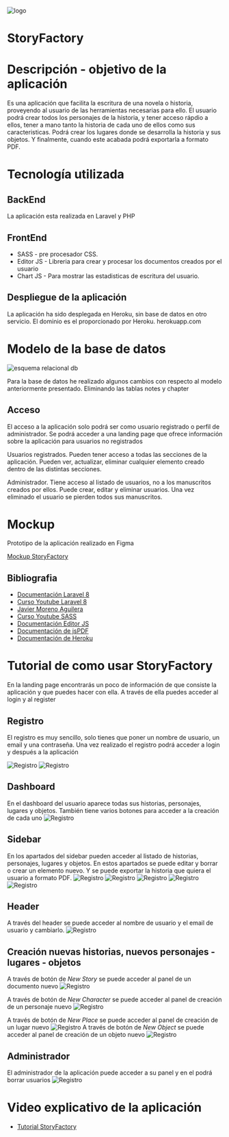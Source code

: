 
![logo](https://user-images.githubusercontent.com/72388130/161275058-0e3a496e-2bd0-49b0-82d1-fc4c455de5c8.PNG)



# StoryFactory

# Descripción - objetivo de la aplicación

  Es una aplicación que facilita la escritura de una novela o historia, proveyendo al usuario de las herramientas necesarias para ello. El usuario podrá crear todos  los personajes de la historia, y tener acceso rápdio a ellos, tener a mano tanto la historia de cada uno de ellos como sus caracteristicas. Podrá crear los lugares  donde se desarrolla la historia y sus objetos. Y finalmente, cuando este acabada podrá exportarla a formato PDF.


# Tecnología utilizada

 ## BackEnd

   La aplicación esta realizada en Laravel y PHP

 ## FrontEnd

   - SASS - pre procesador CSS. 
   - Editor JS - Libreria para crear y procesar los documentos creados por el usuario
   - Chart JS - Para mostrar las estadisticas de escritura del usuario.
    
 ## Despliegue de la aplicación
   La aplicación ha sido desplegada en Heroku, sin base de datos en otro servicio. El dominio es el proporcionado por Heroku. herokuapp.com

# Modelo de la base de datos

![esquema relacional db](https://user-images.githubusercontent.com/72388130/161332865-f8348c61-df18-41d6-acb7-22e2e6f3fc73.png)

Para la base de datos he realizado algunos cambios con respecto al modelo anteriormente presentado. Eliminando las tablas notes y chapter

## Acceso
  El acceso a la aplicación solo podrá ser como usuario registrado o perfil de administrador. Se podrá acceder a una landing page que ofrece información sobre la aplicación para usuarios no registrados

  Usuarios registrados. Pueden tener acceso a todas las secciones de la aplicación. Pueden ver, actualizar, eliminar cualquier elemento creado dentro de las distintas secciones.

  Administrador. Tiene acceso al listado de usuarios, no a los manuscritos creados por ellos. Puede crear, editar y eliminar usuarios. Una vez eliminado el usuario se pierden todos sus manuscritos.


# Mockup

Prototipo de la aplicación realizado en Figma

[Mockup StoryFactory](https://www.figma.com/file/Ba1P0S6p4opl8Vmd3Q3Cuz/storyfactory?node-id=0%3A1)


## Bibliografia

- [Documentación Laravel 8](https://laravel.com/docs/8.x/readme)
- [Curso Youtube Laravel 8](https://www.youtube.com/watch?v=JRUOeMkwkIo&list=PLZ2ovOgdI-kWWS9aq8mfUDkJRfYib-SvF)
- [Javier Moreno Aguilera](https://github.com/javmoreno-developer)
- [Curso Youtube SASS](https://www.youtube.com/watch?v=I39yxJUgOuA)
- [Documentación Editor JS](https://editorjs.io/)
- [Documentación de jsPDF](https://artskydj.github.io/jsPDF/docs/jsPDF.html)
- [Documentación de Heroku](https://devcenter.heroku.com/)

# Tutorial de como usar StoryFactory

En la landing page encontrarás un poco de información de que consiste la aplicación y que puedes hacer con ella. A través de ella puedes acceder al login y al register

## Registro
El registro es muy sencillo, solo tienes que poner un nombre de usuario, un email y una contraseña. Una vez realizado el registro podrá acceder a login y después a la aplicación
    
![Registro](/capturas/register.png)
![Registro](/capturas/login.png)

## Dashboard
En el dashboard del usuario aparece todas sus historias, personajes, lugares y objetos. También tiene varios botones para acceder a la creación de cada uno
![Registro](/capturas/dashboard.png)

## Sidebar
En los apartados del sidebar pueden acceder al listado de historias, personajes, lugares y objetos. En estos apartados se puede editar y borrar o crear un elemento nuevo. Y se puede exportar la historia que quiera el usuario a formato PDF.
![Registro](/capturas/stories.png)
![Registro](/capturas/characters.png)
![Registro](/capturas/places.png)
![Registro](/capturas/object.png)
![Registro](/capturas/export.png)

## Header
A través del header se puede acceder al nombre de usuario y el email de usuario y cambiarlo.
![Registro](/capturas/change%20user%20data.png)

## Creación nuevas historias, nuevos personajes - lugares - objetos

A través de botón de *New Story* se puede acceder al panel de un documento nuevo
![Registro](/capturas/new%20story.png)

A través de botón de *New Character* se puede acceder al panel de creación de un personaje nuevo
![Registro](/capturas/new%20character.png)

A través de botón de *New Place* se puede acceder al panel de creación de un lugar nuevo
![Registro](/capturas/new%20place.png)
A través de botón de *New Object* se puede acceder al panel de creación de un objeto nuevo
![Registro](/capturas/new%20object.png)

## Administrador
El administrador de la aplicación puede acceder a su panel y en el podrá borrar usuarios
![Registro](/capturas/admin.png)

# Video explicativo de la aplicación
- [Tutorial StoryFactory](https://youtu.be/Qn3L4jAZ7jQ)
